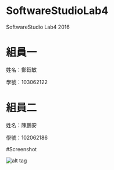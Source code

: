 # SoftwareStudioLab4
SoftwareStudio Lab4 2016

# 組員一

姓名：鄭鈺敏

學號：103062122

# 組員二

姓名：陳鵬安

學號：102062186

#Screenshot

![alt tag](/csc.png)